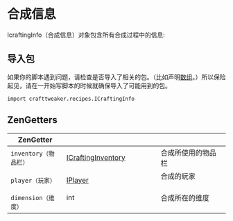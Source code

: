 # 合成信息

IcraftingInfo（合成信息）对象包含所有合成过程中的信息:

## 导入包

如果你的脚本遇到问题，请检查是否导入了相关的包。（比如声明[数组](/AdvancedFunctions/Arrays_and_Loops)。）所以保险起见，请在一开始写脚本的时候就确保导入了可能用到的包。

`import crafttweaker.recipes.ICraftingInfo`

## ZenGetters

| ZenGetter             |                                                                    |                                                    |
| --------------------- | ------------------------------------------------------------------ | -------------------------------------------------- |
| `inventory（物品栏）` | [ICraftingInventory](/Vanilla/Recipes/Crafting/ICraftingInventory) | 合成所使用的物品栏                                 |
| `player（玩家）`      | [IPlayer](/Vanilla/Players/IPlayer)                                | 合成的玩家                                         |
| `dimension（维度）`   | int                                                                | 合成所在的维度                                     |
